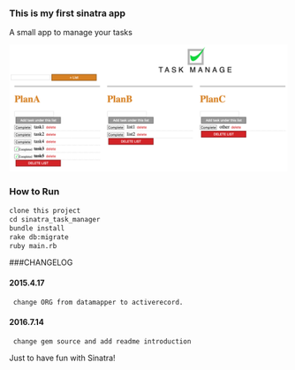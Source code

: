 ### This is my first sinatra app

A small app to manage your tasks

![demo](https://github.com/kesin/sinatra_task_manager/raw/master/public/task_manager.png)

### How to Run
	clone this project
	cd sinatra_task_manager
	bundle install
	rake db:migrate
	ruby main.rb

###CHANGELOG

#### 2015.4.17

     change ORG from datamapper to activerecord.
     
#### 2016.7.14

     change gem source and add readme introduction

Just to have fun with Sinatra!
